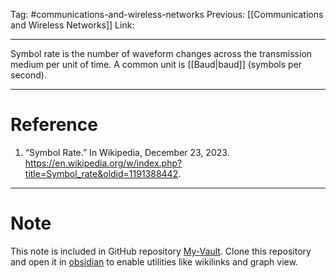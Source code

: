 Tag: #communications-and-wireless-networks 
Previous: [[Communications and Wireless Networks]]
Link: 

---

Symbol rate is the number of waveform changes across the transmission medium per unit of time. A common unit is [[Baud|baud]] (symbols per second).

---

# Reference

1. “Symbol Rate.” In Wikipedia, December 23, 2023. https://en.wikipedia.org/w/index.php?title=Symbol_rate&oldid=1191388442.

---

# Note

This note is included in GitHub repository [My-Vault](https://github.com/LittleD3092/My-Vault.git). Clone this repository and open it in [obsidian](https://obsidian.md/) to enable utilities like wikilinks and graph view.